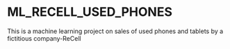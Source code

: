 # ML_RECELL_USED_PHONES
This is a machine learning project on sales of used phones and tablets by a fictitious company-ReCell
